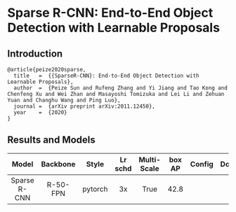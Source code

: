 # Sparse R-CNN: End-to-End Object Detection with Learnable Proposals

## Introduction

```
@article{peize2020sparse,
  title   =  {{SparseR-CNN}: End-to-End Object Detection with Learnable Proposals},
  author  =  {Peize Sun and Rufeng Zhang and Yi Jiang and Tao Kong and Chenfeng Xu and Wei Zhan and Masayoshi Tomizuka and Lei Li and Zehuan Yuan and Changhu Wang and Ping Luo},
  journal =  {arXiv preprint arXiv:2011.12450},
  year    =  {2020}
}
```

## Results and Models

| Model        | Backbone  | Style   | Lr schd |   Multi-Scale       | box AP  | Config | Download |
|:------------:|:---------:|:-------:|:-------:|:-------: |:------:|:------:|:--------:|
| Sparse R-CNN | R-50-FPN  | pytorch | 3x      |   True    |  42.8  |         |       |
